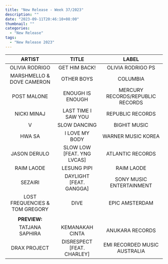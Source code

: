 ```yaml
---
title: "New Release - Week 37/2023"
description: ""
date: "2023-09-11T20:46:10+08:00"
thumbnail: ""
categories:
  - "New Release"
tags:
  - "New Release 2023"
---
```

<!--more-->
|ARTIST|TITLE|LABEL|
|:---:|:---:|:---:|
|OLIVIA RODRIGO|GET HIM BACK!|OLIVIA RODRIGO PS|
|MARSHMELLO & DOVE CAMERON|OTHER BOYS|COLUMBIA|
|POST MALONE|ENOUGH IS ENOUGH|MERCURY RECORDS/REPUBLIC RECORDS|
|NICKI MINAJ|LAST TIME I SAW YOU|REPUBLIC RECORDS|
|V|SLOW DANCING|BIGHIT MUSIC|
|HWA SA|I LOVE MY BODY|WARNER MUSIC KOREA|
|JASON DERULO|SLOW LOW [FEAT. YNG LVCAS]|ATLANTIC RECORDS|
|RAIM LAODE|LESUNG PIPI|RAIM LAODE|
|SEZAIRI|DAYLIGHT [FEAT. GANGGA]|SONY MUSIC ENTERTAINMENT|
|LOST FREQUENCIES & TOM GREGORY|DIVE|EPIC AMSTERDAM|
| | | |
|**PREVIEW:**| | |
|TATJANA SAPHIRA|KEMANAKAH CINTA|ANUKARA RECORDS|
|DRAX PROJECT|DISRESPECT [FEAT. CHARLEY]|EMI RECORDED MUSIC AUSTRALIA|
